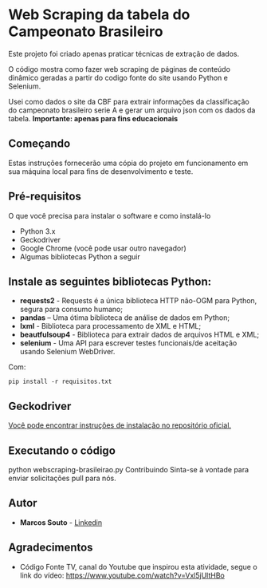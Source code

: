 # Web Scraping da tabela do Campeonato Brasileiro

Este projeto foi criado apenas praticar técnicas de extração de dados.

O código mostra como fazer web scraping de páginas de conteúdo dinâmico geradas a partir do codigo fonte do site usando Python e Selenium.

Usei como dados o site da CBF para extrair informações da classificação do campeonato brasileiro serie A e gerar um arquivo json com os dados da tabela.
**Importante: apenas para fins educacionais**

## Começando

Estas instruções fornecerão uma cópia do projeto em funcionamento em sua máquina local para fins de desenvolvimento e teste.

## Pré-requisitos

O que você precisa para instalar o software e como instalá-lo

- Python 3.x
- Geckodriver
- Google Chrome (você pode usar outro navegador)
- Algumas bibliotecas Python a seguir

## Instale as seguintes bibliotecas Python:

- **requests2** - Requests é a única biblioteca HTTP não-OGM para Python, segura para consumo humano;
- **pandas** – Uma ótima biblioteca de análise de dados em Python;
- **lxml** - Biblioteca para processamento de XML e HTML;
- **beautfulsoup4** - Biblioteca para extrair dados de arquivos HTML e XML;
- **selenium** - Uma API para escrever testes funcionais/de aceitação usando Selenium WebDriver.

Com:

```
pip install -r requisitos.txt
```

## Geckodriver

[Você pode encontrar instruções de instalação no repositório oficial.](https://github.com/mozilla/geckodriver/releases)

## Executando o código

python webscraping-brasileirao.py
Contribuindo
Sinta-se à vontade para enviar solicitações pull para nós.

## Autor

- **Marcos Souto** - [Linkedin](linkedin.com/in/marcos-souto)

## Agradecimentos

- Código Fonte TV, canal do Youtube que inspirou esta atividade, segue o link do vídeo: https://www.youtube.com/watch?v=Vxl5jUltHBo

